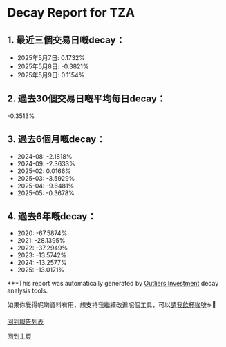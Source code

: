 # Decay Report for TZA

## 1. 最近三個交易日嘅decay：

- 2025年5月7日: 0.1732%
- 2025年5月8日: -0.3821%
- 2025年5月9日: 0.1154%

## 2. 過去30個交易日嘅平均每日decay：
-0.3513%

## 3. 過去6個月嘅decay：

- 2024-08: -2.1818%
- 2024-09: -2.3633%
- 2025-02: 0.0166%
- 2025-03: -3.5929%
- 2025-04: -9.6481%
- 2025-05: -0.3678%

## 4. 過去6年嘅decay：

- 2020: -67.5874%
- 2021: -28.1395%
- 2022: -37.2949%
- 2023: -13.5742%
- 2024: -13.2577%
- 2025: -13.0171%


***This report was automatically generated by [Outliers Investment](https://outliersecon.github.io/Outliers-Investment/) decay analysis tools.

如果你覺得呢啲資料有用，想支持我繼續改進呢個工具，可以[請我飲杯咖啡](https://buymeacoffee.com/outliersecon)☕🙏

[回到報告列表](https://outliersecon.github.io/Outliers-Investment/reports/reports_public)

[回到主頁](https://outliersecon.github.io/Outliers-Investment/)